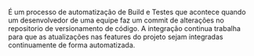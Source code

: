 
É um processo de automatização de Build e Testes que acontece quando um desenvolvedor de uma equipe faz um commit de alterações no repositorio de versionamento de código.
A integração continua trabalha para que as atualizações nas features do projeto sejam integradas continuamente de forma automatizada.



 